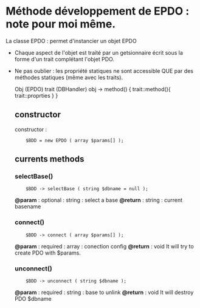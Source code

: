 # Méthode développement de EPDO : note pour moi même.

La classe EPDO : permet d'instancier un objet EPDO
- Chaque aspect de l'objet est traité par un getsionnaire écrit sous la forme d'un trait complétant l'objet PDO.
- Ne pas oublier : les propriété statiques ne sont accessible QUE par des méthodes statiques (même avec les traits). 
 
    Obj (EPDO)                  trait (DBHandler)
        obj -> method() { trait::method(){ trait::proprties } }



    ## constructor 
    constructor :
    ```
        $BDD = new EPDO ( array $params[] );
    ```

    ## currents methods 

    ### selectBase()
    ```
        $BDD -> selectBase ( string $dbname = null );
    ```
    **@param** : optional : string : select a base
    **@return** : string : current basename 

    ### connect()
    ```
        $BDD -> connect ( array $params[] );
    ```
    **@param** : required : array : conection config
    **@return** : void 
    It will try to create PDO with $params.


    ### unconnect()
    ```
        $BDD -> unconnect ( string $dbname );
    ```
    **@param** : required : string : base to unlink
    **@return** : void
    It will destroy PDO $dbname    

